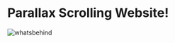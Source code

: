 <h1> Parallax Scrolling Website!</h1>

![whatsbehind](https://github.com/cleslleydemoura/Parallax-Scrolling/assets/100368699/2c9f2fbd-6d3b-410c-987b-2276601fba31)
